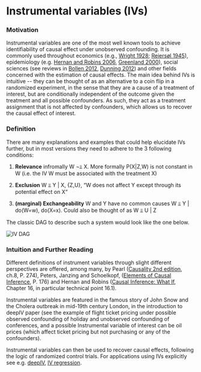 Instrumental variables (IVs)
============================

### Motivation

Instrumental variables are one of the most well known tools to achieve identifiability of causal effect under unobserved confounding. It is commonly used throughout economics (e.g., [Wright 1928](https://books.google.co.uk/books?id=hig5AAAAMAAJ&source=gbs_book_other_versions); [Reiersøl 1945](https://books.google.co.uk/books/about/Confluence_analysis_by_means_of_instrume.html?id=lG3wZwEACAAJ&redir_esc=y)), epidemiology (e.g. [Hernan and Robins 2006](https://cdn1.sph.harvard.edu/wp-content/uploads/sites/1268/2013/01/hernan_epidemiology06.pdf), [Greenland 2000](https://academic.oup.com/ije/article/29/4/722/765560)), social sciences (see reviews in [Bollen 2012](https://www.annualreviews.org/doi/pdf/10.1146/annurev-soc-081309-150141), [Dunning 2012](https://www.cambridge.org/core/books/natural-experiments-in-the-social-sciences/instrumentalvariables-designs/2980B3E79D3A94A85D58E4C362EA5224)) and other fields concerned with the estimation of causal effects. The main idea behind IVs is intuitive -- they can be thought of as an alternative to a coin flip in a randomized experiment, in the sense that they are a cause of a treatment of interest, but are conditionally independent of the outcome given the treatment and all possible confounders. As such, they act as a treatment assignment that is not affected by confounders, which allows us to recover the causal effect of interest. 

### Definition
There are many explanations and examples that could help elucidate IVs further, but in most versions they need to adhere to the 3 following conditions:
1. **Relevance** infromally W ¬⫫ X. More formally P(X|Z,W) is not constant in W (i.e. the IV W must be associated with the treatment X)

2. **Exclusion** W ⫫ Y | X, {Z,U}, “W does not affect Y except through its potential effect on X“

3. **(marginal) Exchangeability** W and Y have no common causes W ⫫ Y | do(W=w), do(X=x). Could also be thought of as W ⫫ U | Z

The classic DAG to describe such a system would look like the one below.

![IV DAG](https://github.com/limorigu/causal-inf-handbook/blob/master/img/IV.png)

### Intuition and Further Reading

Different definitions of instrument variables through slight different perspectives are offered, among many, by Pearl ([Causality 2nd edition](http://bayes.cs.ucla.edu/BOOK-2K/), ch.8, P. 274), Peters, Janzing and Schoelkopf, ([Elements of Causal Inference](https://mitpress.mit.edu/books/elements-causal-inference#:~:text=Elements%20of%20Causal%20Inference%20is,data%20to%20understand%20the%20world.), P. 176) and Hernan and Robins ([Causal Inference: What If](https://www.hsph.harvard.edu/miguel-hernan/causal-inference-book/), Chapter 16, in particular technical point 16.1). 

Instrumental variables are featured in the famous story of John Snow and the Cholera outbreak in mid-19th century London, in the introduction to deepIV paper (see the example of flight ticket pricing under possible observed confounding of holiday and unobserved confounding of conferences, and a possible Instrumental variable of interest can be oil prices (which affect ticket pricing but not purchasing or any of the confounders). 

Instrumental variables can then be used to recover causal effects, following the logic of randomized control trials. For applications using IVs explicitly see e.g. [deepIV](http://proceedings.mlr.press/v70/hartford17a/hartford17a.pdf), [IV regression](Common_terms/Identifiability/Doubly_robust.md).

